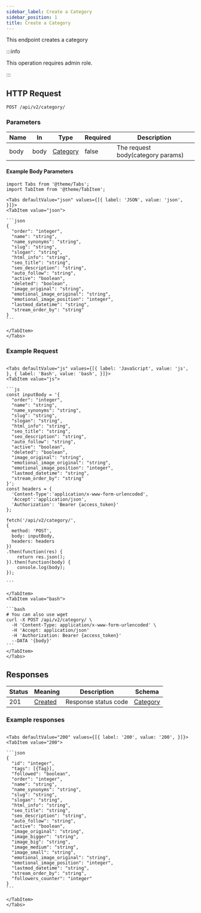 ```yaml
---
sidebar_label: Create a Category
sidebar_position: 1
title: Create a Category
---
```


This endpoint creates a category

:::info

This operation requires admin role.

:::


## HTTP Request

`POST /api/v2/category/`

### Parameters

|Name|In|Type|Required| Description                       |
|---|---|---|---|-----------------------------------|
|body|body|[Category](/docs/apireference/v2/schemas/category)|false| The request body(category params) |

#### Example Body Parameters

````mdx-code-block
import Tabs from '@theme/Tabs';
import TabItem from '@theme/TabItem';

<Tabs defaultValue="json" values={[{ label: 'JSON', value: 'json', }]}>
<TabItem value="json">

```json
{
  "order": "integer",
  "name": "string",
  "name_synonyms": "string",
  "slug": "string",
  "slogan": "string",
  "html_info": "string",
  "seo_title": "string",
  "seo_description": "string",
  "auto_follow": "string",
  "active": "boolean",
  "deleted": "boolean",
  "image_original": "string",
  "emotional_image_original": "string",
  "emotional_image_position": "integer",
  "lastmod_datetime": "string",
  "stream_order_by": "string"
}
```

</TabItem>
</Tabs>
````

### Example Request

````mdx-code-block

<Tabs defaultValue="js" values={[{ label: 'JavaScript', value: 'js', }, { label: 'Bash', value: 'bash', }]}>
<TabItem value="js">

```js
const inputBody = '{
  "order": "integer",
  "name": "string",
  "name_synonyms": "string",
  "slug": "string",
  "slogan": "string",
  "html_info": "string",
  "seo_title": "string",
  "seo_description": "string",
  "auto_follow": "string",
  "active": "boolean",
  "deleted": "boolean",
  "image_original": "string",
  "emotional_image_original": "string",
  "emotional_image_position": "integer",
  "lastmod_datetime": "string",
  "stream_order_by": "string"
}';
const headers = {
  'Content-Type':'application/x-www-form-urlencoded',
  'Accept':'application/json',
  'Authorization': 'Bearer {access_token}'
};

fetch('/api/v2/category/',
{
  method: 'POST',
  body: inputBody,
  headers: headers
})
.then(function(res) {
    return res.json();
}).then(function(body) {
    console.log(body);
});

```

</TabItem>
<TabItem value="bash">

```bash
# You can also use wget
curl -X POST /api/v2/category/ \
  -H 'Content-Type: application/x-www-form-urlencoded' \
  -H 'Accept: application/json'
  -H 'Authorization: Bearer {access_token}'
  --DATA '{body}'
```
</TabItem>
</Tabs>
````

## Responses

|Status|Meaning|Description|Schema|
|---|---|---|---|
|201|[Created](https://tools.ietf.org/html/rfc7231#section-6.3.2)|Response status code|[Category](/docs/apireference/v2/schemas/category)|

### Example responses

````mdx-code-block

<Tabs defaultValue="200" values={[{ label: '200', value: '200', }]}>
<TabItem value="200">

```json
{
  "id": "integer",
  "tags": [{Tag}],
  "followed": "boolean",
  "order": "integer",
  "name": "string",
  "name_synonyms": "string",
  "slug": "string",
  "slogan": "string",
  "html_info": "string",
  "seo_title": "string",
  "seo_description": "string",
  "auto_follow": "string",
  "active": "boolean",
  "image_original": "string",
  "image_bigger": "string",
  "image_big": "string",
  "image_medium": "string",
  "image_small": "string",
  "emotional_image_original": "string",
  "emotional_image_position": "integer",
  "lastmod_datetime": "string",
  "stream_order_by": "string",
  "followers_counter": "integer"
}
```

</TabItem>
</Tabs>
````





